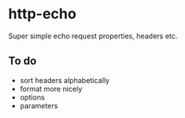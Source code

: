 # http-echo

Super simple echo request properties, headers etc.

## To do
- sort headers alphabetically
- format more nicely
- options
- parameters